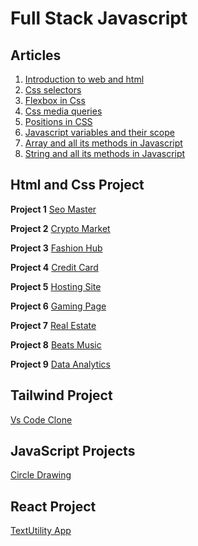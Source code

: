 # Full Stack Javascript

## Articles
1. [Introduction to web and html](https://ajaychauhan.hashnode.dev/introduction-to-web-and-html)
2. [Css selectors](https://ajaychauhan.hashnode.dev/css-selectors)
3. [Flexbox in Css](https://ajaychauhan.hashnode.dev/flexbox-in-css)
4. [Css media queries](https://ajaychauhan.hashnode.dev/css-media-queries)
5. [Positions in CSS](https://ajaychauhan.hashnode.dev/positions-in-css-1)
6. [Javascript variables and their scope](https://ajaychauhan.hashnode.dev/javascript-variable-and-their-scope)
7. [Array and all its methods in Javascript](https://ajaychauhan.hashnode.dev/array-and-all-its-methods-in-javascript)
8. [String and all its methods in Javascript](https://ajaychauhan.hashnode.dev/string-and-its-methods-in-javascript)


## Html and Css Project
**Project 1** 
[Seo Master](https://seo-masterr.netlify.app/)

**Project 2** 
[Crypto Market](https://kryptomarkett.netlify.app/)

**Project 3** 
[Fashion Hub](https://style-trending.netlify.app/)

**Project 4** 
[Credit Card](https://card-page-01.netlify.app/)

**Project 5** 
[Hosting Site](https://hosting-site-landing.netlify.app/)

**Project 6** 
[Gaming Page](https://gaming-pagee.netlify.app/)

**Project 7** 
[Real Estate](https://real-estate-page1.netlify.app/)

**Project 8** 
[Beats Music](https://beats-landing-page-01.netlify.app/)

**Project 9** 
[Data Analytics](https://data-analytics-page.netlify.app/)

## Tailwind Project

[Vs Code Clone](https://vscodecloneforlearning.netlify.app/)
## JavaScript Projects

[Circle Drawing](https://circleapp11.netlify.app/)

## React Project

[TextUtility App](https://textutilityapp1.netlify.app/)